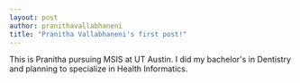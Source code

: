 ```yaml
---
layout: post
author: pranithavallabhaneni
title: "Pranitha Vallabhaneni's first post!"
---
```

This is Pranitha pursuing MSIS at UT Austin. I did my bachelor's in Dentistry and planning to specialize in Health Informatics.

